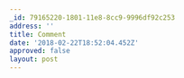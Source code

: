 ```yaml
---
_id: 79165220-1801-11e8-8cc9-9996df92c253
address: ''
title: Comment
date: '2018-02-22T18:52:04.452Z'
approved: false
layout: post
---
```

 
